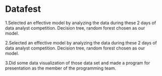 # Datafest

1.Selected an effective model by analyzing the data during these 2 days of data analyst competition. Decision tree, random forest chosen as our model.

2.Selected an effective model by analyzing the data during these 2 days of data analyst competition. Decision tree, random forest chosen as our model.

3.Did some data visualization of those data set and made a program for presentation as the member of the programming team.
